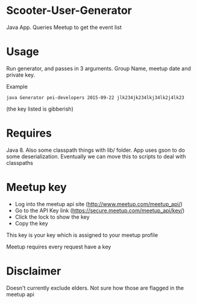 # Scooter-User-Generator
Java App. Queries Meetup to get the event list

# Usage
Run generator, and passes in 3 arguments. Group Name, meetup date and private key.

Example 
```Batchfile
java Generator pei-developers 2015-09-22 jlk234jk234lkj34lk2j4lk23
```
(the key listed is gibberish)

# Requires
Java 8. 
Also some classpath things with lib/ folder. App uses gson to do some deserialization. Eventually we 
can move this to scripts to deal with classpaths 

# Meetup key
* Log into the meetup api site (http://www.meetup.com/meetup_api/)
* Go to the API Key link (https://secure.meetup.com/meetup_api/key/)
* Click the lock to show the key
* Copy the key

This key is your key which is assigned to your meetup profile

Meetup requires every request have a key

# Disclaimer
Doesn't currently exclude elders. Not sure how those are flagged in the meetup api
